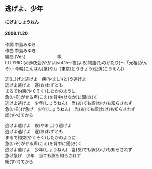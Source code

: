 ## 逃げよ、少年
#### にげよしょうねん
#### 2008.11.20


作詞     中島みゆき　　　　　   
作曲      中島みゆき  　　　   
編曲 (Ver.) 　　　　　　　
唄     　     
□ LYRIC (a)@夜会(やかい)vol.15～夜(よる)物語(ものがたり)～「元祖(がんそ)・今晩(こんばん)屋(や)」（東京(とうきょう)公演(こうえん)）   
   
逃(に)げよ逃げよ　疾(やまし)(と)う逃げよ   
逃げよ逃げよ　逐(お)わずとも   
まるで約束(やくそく)したかのように   
急(いそ)がせる声(こえ)を背中(せなか)に聞(き)く   
逃げよ逃げよ　少年(しょうねん)　当(あ)ても訳(わけ)も知らされず   
急(いそ)げ急げ　少年(しょうねん)　当(あ)ても訳(わけ)も知らされず   
総(すべ)てから   
   
逃げよ逃げよ　疾(やまし)う逃げよ   
逃げよ逃げよ　逐(お)わずとも   
まるで約束(やくそく)したかのように   
急(いそ)がせる声(こえ)を背中に聞(き)く   
逃げよ逃げよ　少年(しょうねん)　当(あ)ても訳(わけ)も知らされず   
急げ急げ　少年　当ても訳も知らされず   
総(すべ)てから   